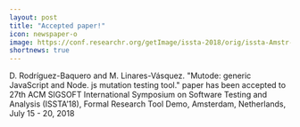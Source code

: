 ```yaml
---
layout: post
title: "Accepted paper!"
icon: newspaper-o
image: https://conf.researchr.org/getImage/issta-2018/orig/issta-Amstr-final-square.png
shortnews: true
---
```


D. Rodríguez-Baquero and M. Linares-Vásquez. "Mutode: generic JavaScript and Node. js mutation testing tool." paper has been accepted to 27th ACM SIGSOFT International Symposium on Software Testing and Analysis (ISSTA’18), Formal Research Tool Demo, Amsterdam, Netherlands, July 15 - 20, 2018
